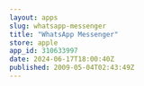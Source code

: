 ```yaml
---
layout: apps
slug: whatsapp-messenger
title: "WhatsApp Messenger"
store: apple
app_id: 310633997
date: 2024-06-17T18:00:40Z
published: 2009-05-04T02:43:49Z
---
```

